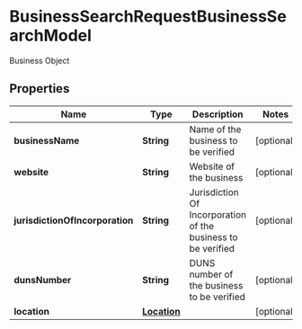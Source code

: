 

# BusinessSearchRequestBusinessSearchModel

Business Object

## Properties

| Name | Type | Description | Notes |
|------------ | ------------- | ------------- | -------------|
|**businessName** | **String** | Name of the business to be verified |  [optional] |
|**website** | **String** | Website of the business |  [optional] |
|**jurisdictionOfIncorporation** | **String** | Jurisdiction Of Incorporation of the business to be verified |  [optional] |
|**dunsNumber** | **String** | DUNS number of the business to be verified |  [optional] |
|**location** | [**Location**](Location.md) |  |  [optional] |




